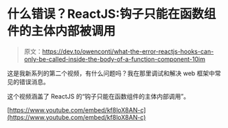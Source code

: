# 什么错误？ReactJS:钩子只能在函数组件的主体内部被调用

> 原文：<https://dev.to/owenconti/what-the-error-reactjs-hooks-can-only-be-called-inside-the-body-of-a-function-component-10im>

这是我新系列的第二个视频，有什么问题吗？我在那里调试和解决 web 框架中常见的错误消息。

这个视频涵盖了 ReactJS 的“钩子只能在函数组件的主体内部调用”。

[https://www.youtube.com/embed/kf8loX8AN-c](https://www.youtube.com/embed/kf8loX8AN-c)
